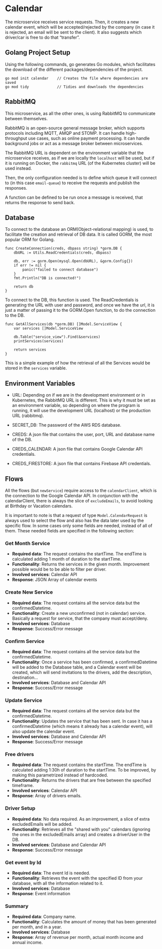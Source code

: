 # Calendar

The microservice receives service requests. Then, it creates a new calendar event, which will be accepted/rejected by
the company (in case it is rejected, an email will be sent to the client). It also suggests which driver/car is free to
do that “transfer”.

## Golang Project Setup

Using the following commands, go generates Go modules, which facilitates the download of the different
packages/dependencies of the project.

```
go mod init calendar    // Creates the file where dependencies are saved
go mod tidy             // Tidies and downloads the dependencies
```

## RabbitMQ

This microservice, as all the other ones, is using RabbitMQ to communicate between themselves.

RabbitMQ is an open-source general message broker, which supports protocols including MQTT, AMQP and STOMP. It can
handle high-throughput use cases, such as online payment processing. It can handle background jobs or act as a message
broker between microservices.

The RabbitMQ URL is dependent on the environment variable that the microservice receives, as if we are locally
the `localhost` will be used, but if it is running on Docker, the `rabbitmq` URL (of the Kubernetes cluster) will be
used instead.

Then, the only configuration needed is to define which queue it will connect to (in this case `email-queue`) to receive
the requests and publish the responses.

A function can be defined to be run once a message is received, that returns the response to send back.

## Database

To connect to the database an ORM(Object-relational mapping) is used, to facilitate the creation and retrieval of DB
data. It is called GORM, the most popular ORM for Golang.

```
func CreateConnection(creds, dbpass string) *gorm.DB {
	dbURL := Utils.ReadCredentials(creds, dbpass)

	db, err := gorm.Open(mysql.Open(dbURL), &gorm.Config{})
	if err != nil {
		panic("failed to connect database")
	}
	fmt.Println("DB is connected!")

	return db
}
```

To connect to the DB, this function is used. The ReadCredentials is generating the URL with user and password, and once
we have the url, it is just a matter of passing it to the GORM.Open function, to do the connection to the DB.

```
func GetAllServices(db *gorm.DB) []Model.ServiceView {
	var services []Model.ServiceView

	db.Table("service_view").Find(&services)
	printServices(services)

	return services
}
```

This is a simple example of how the retrieval of all the Services would be stored in the `services` variable.

## Environment Variables

- URL: Depending on if we are in the development environment or in Kubernetes, the RabbitMQ URL is different. This is
  why it must be set as an environment variable, so depending on where the program is running, it will use the
  development URL (localhost) or the production URL (rabbitmq).

- SECRET_DB: The password of the AWS RDS database.

- CREDS: A json file that contains the user, port, URL and database name of the DB.

- CREDS_CALENDAR: A json file that contains Google Calendar API credentials.

- CREDS_FIRESTORE: A json file that contains Firebase API credentials.

## Flows

All the flows (but `newService`) require access to the `calendarClient`, which is the connection to the Google Calendar
API. In conjunction with the calendarClient, there is always the slice of `excludeEmails`, to avoid looking at Birthday
or Vacation calendars.

It is important to note is that a request of type `Model.CalendarRequest` is always used to select the flow and also has
the data later used by the specific flow. In some cases only some fields are needed, instead of all of them. These
needed fields are specified in the following section:

### Get Month Service

- **Required data**: The request contains the startTime. The endTime is calculated adding 1 month of duration to the
  startTime.
- **Functionality**: Returns the services in the given month. Improvement possible would be to be able to filter per
  driver.
- **Involved services**: Calendar API
- **Response**: JSON Array of calendar events

### Create New Service

- **Required data**: The request contains all the service data but the confirmedDatetime.
- **Functionality**: Create a new unconfirmed (not in calendar) service. Basically a request for service, that the
  company must accept/deny.
- **Involved services**: Database
- **Response**: Success/Error message

### Confirm Service

- **Required data**: The request contains all the service data but the confirmedDatetime.
- **Functionality**: Once a service has been confirmed, a confirmedDatetime will be added to the Database table, and a
  Calendar event will be created, which will send invitations to the drivers, add the description, destination...
- **Involved services**: Database and Calendar API
- **Response**: Success/Error message

### Update Service

- **Required data**: The request contains all the service data but the confirmedDatetime.
- **Functionality**: Updates the service that has been sent. In case it has a confirmedDatetime (which means it already
  has a calendar event), will also update the calendar event.
- **Involved services**: Database and Calendar API
- **Response**: Success/Error message

### Free drivers

- **Required data**: The request contains the startTime. The endTime is calculated adding 1:30h of duration to the
  startTime. To be improved, by making this parametrized instead of hardcoded.
- **Functionality**: Returns the drivers that are free between the specified timeframe.
- **Involved services**: Calendar API
- **Response**: Array of drivers emails.

### Driver Setup

- **Required data**: No data required. As an improvement, a slice of extra excludedEmails will be added.
- **Functionality**: Retrieves all the "shared with you" calendars (ignoring the ones in the excludedEmails array) and
  creates a driverUser in the DB.
- **Involved services**: Database and Calendar API
- **Response**: Success/Error message

### Get event by Id

- **Required data**: The event Id is needed.
- **Functionality**: Retrieves the event with the specified ID from your database, with all the information related to
  it.
- **Involved services**: Database
- **Response**: Event information

### Summary

- **Required data**: Company name.
- **Functionality**: Calculates the amount of money that has been generated per month, and in a year.
- **Involved services**: Database
- **Response**: Array of revenue per month, actual month income and annual income.